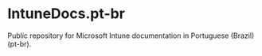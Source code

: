 # IntuneDocs.pt-br
Public repository for Microsoft Intune documentation in Portuguese (Brazil) (pt-br).
